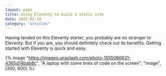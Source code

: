 ```yaml
---
layout: page
title: Using Eleventy to build a static site
date: 2022-02-14
category: "articles"
---
```


Having landed on this Eleventy starter, you probably are no stranger to Eleventy. But if you are, you should definitely check out its benefits. Getting started with Eleventy is quick and easy.

<!-- excerpt -->

{% image "https://images.unsplash.com/photo-1555066931-4365d14bab8c", "A laptop with some lines of code on the screen", "image", [300, 600] %}
